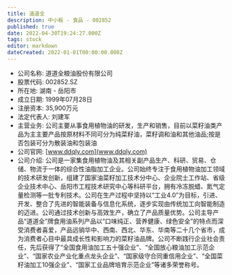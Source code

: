 ```yaml
---
title: 道道全
description: 中小板 - 食品 - 002852
published: true
date: 2022-04-30T19:24:27.000Z
tags: stock
editor: markdown
dateCreated: 2022-01-01T00:00:00.000Z
---
```


- 公司名称: 道道全粮油股份有限公司
- 股票代码: 002852.SZ
- 所在地: 湖南 - 岳阳市
- 成立日期: 1999年07月28日
- 注册资本: 35,900万元
- 法定代表人: 刘建军
- 主营业务: 公司主要从事食用植物油的研发，生产和销售，目前以菜籽油类产品为主主要产品按原材料不同可分为纯菜籽油，菜籽调和油和其他油品;按是否包装可分为散装油和包装油
- 公司官网: [www.ddqly.com](www.ddqly.com)
- 公司介绍: 公司是一家集食用植物油及其相关副产品生产、科研、贸易、仓储、物流于一体的综合性油脂加工企业。公司始终专注于食用植物油加工领域的技术研发创新，组建了国家油菜籽加工技术分中心、企业院士工作站、省级企业技术中心、岳阳市工程技术研究中心等科研平台，拥有冷冻脱蜡、氮气定量检测等一批专利技术。公司在生产过程中坚持以“工业4.0”为目标，引进、开发、整合了先进的智能装备与信息化系统，逐步实现由传统加工向智能制造的迈进。公司通过技术创新与高效生产，确立了产品质量优势。公司主导产品“道道全”牌食用油系列产品以“口味纯正、营养健康、绿色安全”的特点而深受消费者喜爱，产品远销华中、西南、西北、华东、华南等二十几个省市，成为消费者心目中最具成长性和影响力的菜籽油品牌。公司不断践行企业社会责任，先后获得了“全国食用油加工五十强企业”、“全国放心粮油加工示范企业”、“国家农业产业化重点龙头企业”、“国家级守合同重信用企业”、“全国菜籽油加工10强企业”、“国家工业品牌培育示范企业”等诸多荣誉称号。


